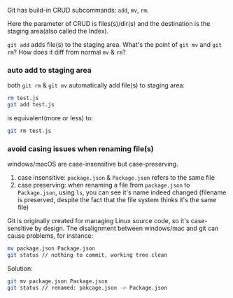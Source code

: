 Git has build-in CRUD subcommands: `add`, `mv`, `rm`.

Here the parameter of CRUD is files(s)/dir(s) and the destination is the staging area(also called the Index).

`git add` adds file(s) to the staging area. What's the point of `git mv` and `git rm`? How does it diff from normal `mv` & `rm`?

### auto add to staging area

both `git rm` & `git mv` automatically add file(s) to staging area:

```sh
rm test.js
git add test.js
```

is equivalent(more or less) to:

```sh
git rm test.js
```

### avoid casing issues when renaming file(s)

windows/macOS are case-insensitive but case-preserving.

1. case insensitive: `package.json` & `Package.json` refers to the same file
2. case preserving: when renaming a file from `package.json` to `Package.json`, using `ls`, you can see it's name indeed changed (filename is preserved, despite the fact that the file system thinks it's the same file)

Git is originally created for managing Linux source code, so it's case-sensitive by design. The disalignment between windows/mac and git can cause problems, for instance:

```sh
mv package.json Package.json
git status // nothing to commit, working tree clean
```

Solution:

```sh
git mv package.json Package.json
git status // renamed: pakcage.json -> Package.json
```
